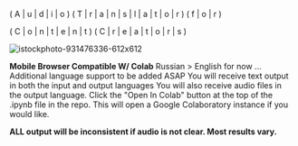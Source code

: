 
( A | u | d | i | o ) ( T | r | a | n | s | l | a | t | o | r ) ( f | o | r )

( C | o | n | t | e | n | t ) ( C | r | e | a | t | o | r | s )

![istockphoto-931476336-612x612](https://user-images.githubusercontent.com/93559326/150618969-627eceac-e3ee-4807-9c66-480bf9044f65.jpg)

**Mobile Browser Compatible W/ Colab**
Russian > English for now ... Additional language support to be added ASAP
You will receive text output in both the input and output languages
You will also receive audio files in the output language.
Click the "Open In Colab" button at the top of the .ipynb file in the repo. This will open a Google Colaboratory instance if you would like. 






**ALL output will be inconsistent if audio is not clear. Most results vary.**


